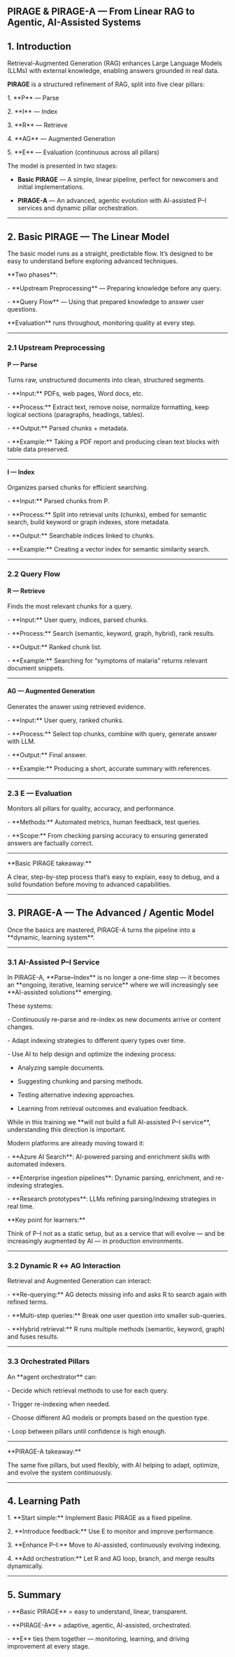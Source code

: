 ## **PIRAGE & PIRAGE-A — From Linear RAG to Agentic, AI-Assisted Systems**



## **1. Introduction**



Retrieval-Augmented Generation (RAG) enhances Large Language Models (LLMs) with external knowledge, enabling answers grounded in real data.  

**PIRAGE** is a structured refinement of RAG, split into five clear pillars:



1\.  \*\*P\*\* — Parse

   

2\.  \*\*I\*\* — Index

   

3\.  \*\*R\*\* — Retrieve

   

4\.  \*\*AG\*\* — Augmented Generation

   

5\.  \*\*E\*\* — Evaluation (continuous across all pillars)

   



The model is presented in two stages:



-   **Basic PIRAGE** — A simple, linear pipeline, perfect for newcomers and initial implementations.

-   **PIRAGE-A** — An advanced, agentic evolution with AI-assisted P–I services and dynamic pillar orchestration.




----------



## **2. Basic PIRAGE — The Linear Model**



The basic model runs as a straight, predictable flow. It’s designed to be easy to understand before exploring advanced techniques.



\*\*Two phases\*\*:



\-   \*\*Upstream Preprocessing\*\* — Preparing knowledge before any query.

   

\-   \*\*Query Flow\*\* — Using that prepared knowledge to answer user questions.  

   \*\*Evaluation\*\* runs throughout, monitoring quality at every step.

   



----------



### **2.1 Upstream Preprocessing**



#### **P — Parse**



Turns raw, unstructured documents into clean, structured segments.



\-   \*\*Input:\*\* PDFs, web pages, Word docs, etc.

   

\-   \*\*Process:\*\* Extract text, remove noise, normalize formatting, keep logical sections (paragraphs, headings, tables).

   

\-   \*\*Output:\*\* Parsed chunks + metadata.

   

\-   \*\*Example:\*\* Taking a PDF report and producing clean text blocks with table data preserved.

   



----------



#### **I — Index**



Organizes parsed chunks for efficient searching.



\-   \*\*Input:\*\* Parsed chunks from P.

   

\-   \*\*Process:\*\* Split into retrieval units (chunks), embed for semantic search, build keyword or graph indexes, store metadata.

   

\-   \*\*Output:\*\* Searchable indices linked to chunks.

   

\-   \*\*Example:\*\* Creating a vector index for semantic similarity search.

   



----------



### **2.2 Query Flow**



#### **R — Retrieve**



Finds the most relevant chunks for a query.



\-   \*\*Input:\*\* User query, indices, parsed chunks.

   

\-   \*\*Process:\*\* Search (semantic, keyword, graph, hybrid), rank results.

   

\-   \*\*Output:\*\* Ranked chunk list.

   

\-   \*\*Example:\*\* Searching for “symptoms of malaria” returns relevant document snippets.

   



----------



#### **AG — Augmented Generation**



Generates the answer using retrieved evidence.



\-   \*\*Input:\*\* User query, ranked chunks.

   

\-   \*\*Process:\*\* Select top chunks, combine with query, generate answer with LLM.

   

\-   \*\*Output:\*\* Final answer.

   

\-   \*\*Example:\*\* Producing a short, accurate summary with references.

   



----------



### **2.3 E — Evaluation**



Monitors all pillars for quality, accuracy, and performance.



\-   \*\*Methods:\*\* Automated metrics, human feedback, test queries.

   

\-   \*\*Scope:\*\* From checking parsing accuracy to ensuring generated answers are factually correct.

   



----------



\*\*Basic PIRAGE takeaway:\*\*  

A clear, step-by-step process that’s easy to explain, easy to debug, and a solid foundation before moving to advanced capabilities.



----------



## **3. PIRAGE-A — The Advanced / Agentic Model**



Once the basics are mastered, PIRAGE-A turns the pipeline into a \*\*dynamic, learning system\*\*.



----------



### **3.1 AI-Assisted P–I Service**



In PIRAGE-A, \*\*Parse–Index\*\* is no longer a one-time step — it becomes an \*\*ongoing, iterative, learning service\*\* where we will increasingly see \*\*AI-assisted solutions\*\* emerging.



These systems:



\-   Continuously re-parse and re-index as new documents arrive or content changes.

   

\-   Adapt indexing strategies to different query types over time.

   

\-   Use AI to help design and optimize the indexing process:

   

   -   Analyzing sample documents.

       

   -   Suggesting chunking and parsing methods.

       

   -   Testing alternative indexing approaches.

       

   -   Learning from retrieval outcomes and evaluation feedback.

       



While in this training we \*\*will not build a full AI-assisted P–I service\*\*, understanding this direction is important.  

Modern platforms are already moving toward it:



\-   \*\*Azure AI Search\*\*: AI-powered parsing and enrichment skills with automated indexers.

   

\-   \*\*Enterprise ingestion pipelines\*\*: Dynamic parsing, enrichment, and re-indexing strategies.

   

\-   \*\*Research prototypes\*\*: LLMs refining parsing/indexing strategies in real time.

   



\*\*Key point for learners:\*\*  

Think of P–I not as a static setup, but as a service that will evolve — and be increasingly augmented by AI — in production environments.



----------



### **3.2 Dynamic R ↔ AG Interaction**



Retrieval and Augmented Generation can interact:



\-   \*\*Re-querying:\*\* AG detects missing info and asks R to search again with refined terms.

   

\-   \*\*Multi-step queries:\*\* Break one user question into smaller sub-queries.

   

\-   \*\*Hybrid retrieval:\*\* R runs multiple methods (semantic, keyword, graph) and fuses results.

   



----------



### **3.3 Orchestrated Pillars**



An \*\*agent orchestrator\*\* can:



\-   Decide which retrieval methods to use for each query.

   

\-   Trigger re-indexing when needed.

   

\-   Choose different AG models or prompts based on the question type.

   

\-   Loop between pillars until confidence is high enough.

   



----------



\*\*PIRAGE-A takeaway:\*\*  

The same five pillars, but used flexibly, with AI helping to adapt, optimize, and evolve the system continuously.



----------



## **4. Learning Path**



1\.  \*\*Start simple:\*\* Implement Basic PIRAGE as a fixed pipeline.

   

2\.  \*\*Introduce feedback:\*\* Use E to monitor and improve performance.

   

3\.  \*\*Enhance P–I:\*\* Move to AI-assisted, continuously evolving indexing.

   

4\.  \*\*Add orchestration:\*\* Let R and AG loop, branch, and merge results dynamically.

   



----------



## **5. Summary**



\-   \*\*Basic PIRAGE\*\* = easy to understand, linear, transparent.

   

\-   \*\*PIRAGE-A\*\* = adaptive, agentic, AI-assisted, orchestrated.

   

\-   \*\*E\*\* ties them together — monitoring, learning, and driving improvement at every stage.

